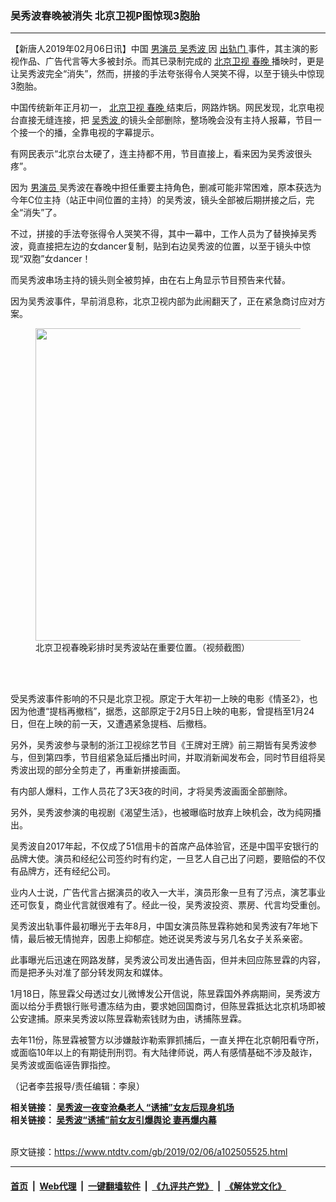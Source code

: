 ### 吴秀波春晚被消失 北京卫视P图惊现3胞胎
------------------------

<div class="post_content">
 <p>
  【新唐人2019年02月06日讯】中国
  <a href="https://www.ntdtv.com/gb/男演员.htm">
   男演员
  </a>
  <a href="https://www.ntdtv.com/gb/吴秀波.htm">
   吴秀波
  </a>
  因
  <a href="https://www.ntdtv.com/gb/出轨门.htm">
   出轨门
  </a>
  事件，其主演的影视作品、广告代言等大多被封杀。而其已录制完成的
  <a href="https://www.ntdtv.com/gb/北京卫视.htm">
   北京卫视
  </a>
  <a href="https://www.ntdtv.com/gb/春晚.htm">
   春晚
  </a>
  播映时，更是让吴秀波完全“消失”，然而，拼接的手法夸张得令人哭笑不得，以至于镜头中惊现3胞胎。
 </p>
 <p>
  中国传统新年正月初一，
  <a href="https://www.ntdtv.com/gb/北京卫视.htm">
   北京卫视
  </a>
  <a href="https://www.ntdtv.com/gb/春晚.htm">
   春晚
  </a>
  结束后，网路炸锅。网民发现，北京电视台直接无缝连接，把
  <a href="https://www.ntdtv.com/gb/吴秀波.htm">
   吴秀波
  </a>
  的镜头全部删除，整场晚会没有主持人报幕，节目一个接一个的播，全靠电视的字幕提示。
 </p>
 <p>
  有网民表示“北京台太硬了，连主持都不用，节目直接上，看来因为吴秀波很头疼”。
 </p>
 <p>
  因为
  <a href="https://www.ntdtv.com/gb/男演员.htm">
   男演员
  </a>
  吴秀波在春晚中担任重要主持角色，删减可能非常困难，原本获选为今年C位主持（站正中间位置的主持）的吴秀波，镜头全部被后期拼接之后，完全“消失”了。
 </p>
 <p>
  不过，拼接的手法夸张得令人哭笑不得，其中一幕中，工作人员为了替换掉吴秀波，竟直接把左边的女dancer复制，贴到右边吴秀波的位置，以至于镜头中惊现“双胞”女dancer！
 </p>
 <p>
  而吴秀波串场主持的镜头则全被剪掉，由在右上角显示节目预告来代替。
 </p>
 <p>
  因为吴秀波事件，早前消息称，北京卫视内部为此闹翻天了，正在紧急商讨应对方案。
 </p>
 <figure class="wp-caption alignnone" id="attachment_102505527" style="max-width: 600px">
  <a href="https://www.ntdtv.com/assets/uploads/2019/02/14d15dfdf053aedcc33cfe230ea362b7.jpg">
   <img alt="" class="size-medium wp-image-102505527" height="500" src="https://www.ntdtv.com/assets/uploads/2019/02/14d15dfdf053aedcc33cfe230ea362b7-600x500.jpg" width="600"/>
  </a>
  <br/><figcaption class="wp-caption-text">
   北京卫视春晚彩排时吴秀波站在重要位置。（视频截图）
  </figcaption><br/>
 </figure><br/>
 <p>
  受吴秀波事件影响的不只是北京卫视。原定于大年初一上映的电影《情圣2》，也因为他遭“提档再撤档”，据悉，这部原定于2月5日上映的电影，曾提档至1月24日，但在上映的前一天，又遭遇紧急提档、后撤档。
 </p>
 <p>
  另外，吴秀波参与录制的浙江卫视综艺节目《王牌对王牌》前三期皆有吴秀波参与，但到第四季，节目组紧急延后播出时间，并取消新闻发布会，同时节目组将吴秀波出现的部分全剪走了，再重新拼接画面。
 </p>
 <p>
  有内部人爆料，工作人员花了3天3夜的时间，才将吴秀波画面全部删除。
 </p>
 <p>
  另外，吴秀波参演的电视剧《渴望生活》，也被曝临时放弃上映机会，改为纯网播出。
 </p>
 <p>
  吴秀波自2017年起，不仅成了51信用卡的首席产品体验官，还是中国平安银行的品牌大使。演员和经纪公司签约时有约定，一旦艺人自己出了问题，要赔偿的不仅有品牌方，还有经纪公司。
 </p>
 <p>
  业内人士说，广告代言占据演员的收入一大半，演员形象一旦有了污点，演艺事业还可恢复，商业代言就很难有了。经此一役，吴秀波投资、票房、代言均受重创。
 </p>
 <p>
  吴秀波出轨事件最初曝光于去年8月，中国女演员陈昱霖称她和吴秀波有7年地下情，最后被无情抛弃，因患上抑郁症。她还说吴秀波与另几名女子关系亲密。
 </p>
 <p>
  此事曝光后迅速在网路发酵，吴秀波公司发出通告函，但并未回应陈昱霖的内容，而是把矛头对准了部分转发网友和媒体。
 </p>
 <p>
  1月18日，陈昱霖父母透过女儿微博发公开信说，陈昱霖国外养病期间，吴秀波方面以给分手费银行账号遭冻结为由，要求她回国商讨，但陈昱霖抵达北京机场即被公安逮捕。原来吴秀波以陈昱霖勒索钱财为由，诱捕陈昱霖。
 </p>
 <p>
  去年11份，陈昱霖被警方以涉嫌敲诈勒索罪抓捕后，一直关押在北京朝阳看守所，或面临10年以上的有期徒刑刑罚。有大陆律师说，两人有感情基础不涉及敲诈，吴秀波或面临诬告罪指控。
 </p>
 <p>
  （记者李芸报导/责任编辑：李泉）
 </p>
 <p>
  <strong>
   相关链接：
   <a href="https://www.ntdtv.com/b5/2019/01/21/a102493573.html" rel="noopener" target="_blank">
    吴秀波一夜变沧桑老人 “诱捕”女友后现身机场
   </a>
   <br>
    相关链接：
    <a href="https://www.ntdtv.com/b5/2019/01/21/a102493573.html" rel="noopener" target="_blank">
     吴秀波“诱捕”前女友引爆舆论 妻再爆内幕
    </a>
   </br>
  </strong>
 </p>
 <div class="single_ad">
 </div>
</div>

<br/>原文链接：https://www.ntdtv.com/gb/2019/02/06/a102505525.html


------------------------
#### [首页](https://github.com/gfw-breaker/banned-news/blob/master/README.md) &nbsp;|&nbsp; [Web代理](https://github.com/labour-camp/helloworld) &nbsp;|&nbsp; [一键翻墙软件](https://github.com/gfw-breaker/nogfw/blob/master/README.md) &nbsp;|&nbsp; [《九评共产党》](https://github.com/gfw-breaker/9ping.md/blob/master/README.md#九评之一评共产党是什么) &nbsp;|&nbsp; [《解体党文化》](https://github.com/gfw-breaker/jtdwh.md/blob/master/README.md#绪论)

